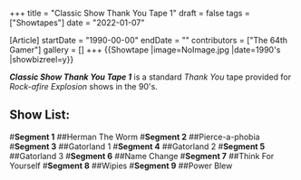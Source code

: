 +++
title = "Classic Show Thank You Tape 1"
draft = false
tags = ["Showtapes"]
date = "2022-01-07"

[Article]
startDate = "1990-00-00"
endDate = ""
contributors = ["The 64th Gamer"]
gallery = []
+++
{{Showtape
|image=NoImage.jpg
|date=1990's
|showbizreel=y}}

<b><i>Classic Show Thank You Tape 1</b></i> is a standard <i>Thank You</i> tape provided for <i>Rock-afire Explosion</i> shows in the 90's.

<h2>Show List:</h2>
#<b>Segment 1</b>
##Herman The Worm
#<b>Segment 2</b>
##Pierce-a-phobia
#<b>Segment 3</b>
##Gatorland 1
#<b>Segment 4</b>
##Gatorland 2
#<b>Segment 5</b>
##Gatorland 3
#<b>Segment 6</b>
##Name Change
#<b>Segment 7</b>
##Think For Yourself
#<b>Segment 8</b>
##Wipies
#<b>Segment 9</b>
##Power Blew